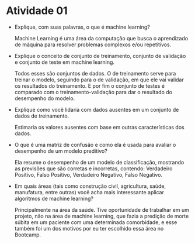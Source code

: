 # Atividade 01
- Explique, com suas palavras, o que é machine learning?

  Machine Learning é uma área da computação que busca o aprendizado de máquina para resolver problemas complexos e/ou repetitivos.

- Explique o conceito de conjunto de treinamento, conjunto de validação e conjunto de teste em machine learning.

  Todos esses são conjuntos de dados. O de treinamento serve para treinar o modelo, seguindo para o de validação, em que ele vai validar os resultados do treinamento. E por fim o conjunto de testes é comparado com o treinamento-validação para dar o resultado do desempenho do modelo.

- Explique como você lidaria com dados ausentes em um conjunto de dados de treinamento.

  Estimaria os valores ausentes com base em outras características dos dados.

- O que é uma matriz de confusão e como ela é usada para avaliar o desempenho de um modelo preditivo?

  Ela resume o desempenho de um modelo de classificação, mostrando as previsões que são corretas e incorretas, contendo: Verdadeiro Positivo, Falso Positivo, Verdadeiro Negativo, Falso Negativo.

- Em quais áreas (tais como construção civil, agricultura, saúde, manufatura, entre outras) você acha mais interessante aplicar algoritmos de machine learning?

   Principalmente na área da saúde. Tive oportunidade de trabalhar em um projeto, não na área de machine learning, que fazia a predição de morte súbita em um paciente com uma determinada comorbidade, e esse também foi um dos motivos por eu ter escolhido essa área no Bootcamp.
